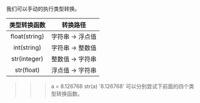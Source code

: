 我们可以手动的执行类型转换。

|类型转换函数	|转换路径|
|:-------:|:--------:|
|float(string)| 	字符串 -> 浮点值
|int(string)|	 字符串 -> 整数值
|str(integer)|	 整数值 -> 字符串
|str(float)|	 浮点值 -> 字符串
>>> a = 8.126768
>>> str(a)
'8.126768'
可以分别尝试下前面的四个类型转换函数。
